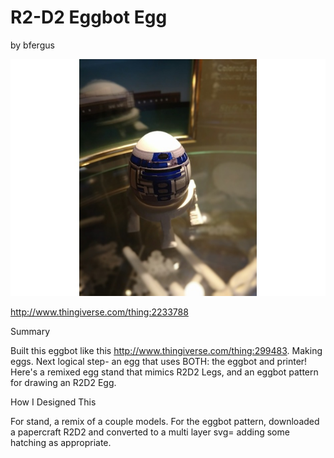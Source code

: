 # R2-D2 Eggbot Egg
by bfergus

<p align="center">
<img src="preview.jpg"/>
</p>

http://www.thingiverse.com/thing:2233788

Summary

Built this eggbot like this http://www.thingiverse.com/thing:299483. Making eggs. Next logical step- an egg that uses BOTH: the eggbot and printer! Here's a remixed egg stand that mimics R2D2 Legs, and an eggbot pattern for drawing an R2D2 Egg.

How I Designed This

For stand, a remix of a couple models. For the eggbot pattern, downloaded a papercraft R2D2 and converted to a multi layer svg= adding some hatching as appropriate.
